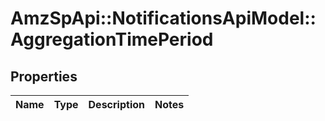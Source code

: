 # AmzSpApi::NotificationsApiModel::AggregationTimePeriod

## Properties
Name | Type | Description | Notes
------------ | ------------- | ------------- | -------------

